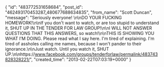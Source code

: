  {
   "id": "483772531658684",
   "post_id": "462493170453287_480677688634835",
   "from_name": "Scott Duncan",
   "message": "Seriously everyone! \n\nDO YOUR FUCKING HOMEWORK!\n\nIf you don't want to watch, or are too stupid to understand it, SHUT UP IN THE TENDER FOR LAW GROUP!\n\nI WILL NOT ANSWER QUESTIONS THAT THIS ANSWERS, so watch!\n\nTHIS IS SHOWING YOU WHAT I'M DOING. Please read what I say here. I'm tired of explaining. I'm tired of assholes calling me names, because I won't pander to their ignorance.\n\nJust watch. Until you watch it, SHUT UP.\n\nhttps://www.facebook.com/groups/tenderforlaw/permalink/483743828328221/",
   "created_time": "2013-02-22T07:03:19+0000"
 }
